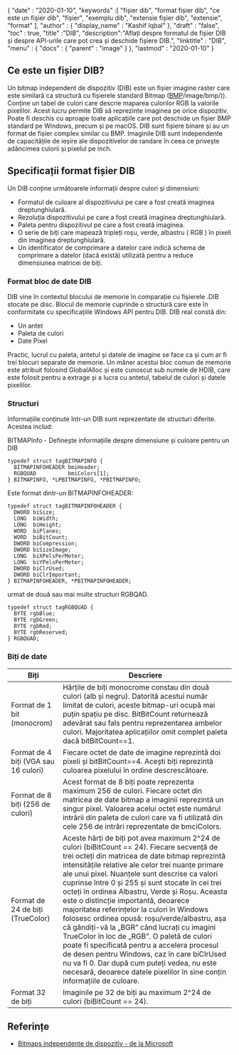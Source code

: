 {
  "date" : "2020-01-10",
  "keywords" :[ "fișier dib", "format fișier dib", "ce este un fișier dib", "fișier", "exemplu dib", "extensie fișier dib", "extensie", "format" ],
  "author" : {
    "display_name" : "Kashif Iqbal"
},
  "draft" : "false",
  "toc" : true,
  "title" :"DIB",
  "description":"Aflați despre formatul de fișier DIB și despre API-urile care pot crea și deschide fișiere DIB.",
  "linktitle" : "DIB",
  "menu" : {
    "docs" : {
      "parent" : "image"
}
},
  "lastmod" : "2020-01-10"
}

## Ce este un fișier DIB?

Un bitmap independent de dispozitiv (DIB) este un fișier imagine raster care este similară ca structură cu fișierele standard Bitmap ([BMP]()/image/bmp/)). Conține un tabel de culori care descrie maparea culorilor RGB la valorile pixelilor. Acest lucru permite DIB să reprezinte imaginea pe orice dispozitiv. Poate fi deschis cu aproape toate aplicațiile care pot deschide un fișier BMP standard pe Windows, precum și pe macOS. DIB sunt fișiere binare și au un format de fișier complex similar cu BMP. Imaginile DIB sunt independente de capacitățile de ieșire ale dispozitivelor de randare în ceea ce privește adâncimea culorii și pixelul pe inch.

## Specificații format fișier DIB ##
Un DIB conține următoarele informații despre culori și dimensiuni:

* Formatul de culoare al dispozitivului pe care a fost creată imaginea dreptunghiulară.
* Rezoluția dispozitivului pe care a fost creată imaginea dreptunghiulară.
* Paleta pentru dispozitivul pe care a fost creată imaginea.
* O serie de biți care mapează tripleți roșu, verde, albastru ( RGB ) în pixeli din imaginea dreptunghiulară.
* Un identificator de comprimare a datelor care indică schema de comprimare a datelor (dacă există) utilizată pentru a reduce dimensiunea matricei de biți.

### Format bloc de date DIB ###

DIB vine în contextul blocului de memorie în comparație cu fișierele .DIB stocate pe disc. Blocul de memorie cuprinde o structură care este în conformitate cu specificațiile Windows API pentru DIB. DIB real constă din:
* Un antet
* Paleta de culori
* Date Pixel

Practic, lucrul cu paleta, antetul și datele de imagine se face ca și cum ar fi trei blocuri separate de memorie. Un mâner acestui bloc comun de memorie este atribuit folosind GlobalAlloc și este cunoscut sub numele de HDIB, care este folosit pentru a extrage și a lucra cu antetul, tabelul de culori și datele pixelilor.

### Structuri ###
Informațiile conținute într-un DIB sunt reprezentate de structuri diferite. Acestea includ:

BITMAPInfo - Definește informațiile despre dimensiune și culoare pentru un DIB
```
typedef struct tagBITMAPINFO {
  BITMAPINFOHEADER bmiHeader;
  RGBQUAD          bmiColors[1];
} BITMAPINFO, *LPBITMAPINFO, *PBITMAPINFO;
```
Este format dintr-un BITMAPINFOHEADER:

```
typedef struct tagBITMAPINFOHEADER {
  DWORD biSize;
  LONG  biWidth;
  LONG  biHeight;
  WORD  biPlanes;
  WORD  biBitCount;
  DWORD biCompression;
  DWORD biSizeImage;
  LONG  biXPelsPerMeter;
  LONG  biYPelsPerMeter;
  DWORD biClrUsed;
  DWORD biClrImportant;
} BITMAPINFOHEADER, *PBITMAPINFOHEADER;
```
urmat de două sau mai multe structuri RGBQAD.

```
typedef struct tagRGBQUAD {
  BYTE rgbBlue;
  BYTE rgbGreen;
  BYTE rgbRed;
  BYTE rgbReserved;
} RGBQUAD;
```
### Biți de date ###
|Biți|Descriere|
---|---|
|Format de 1 bit (monocrom)|Hărțile de biți monocrome constau din două culori (alb și negru). Datorită acestui număr limitat de culori, aceste bitmap-uri ocupă mai puțin spațiu pe disc. BitBitCount returnează adevărat sau fals pentru reprezentarea ambelor culori. Majoritatea aplicațiilor omit complet paleta dacă bitBitCount==1.
|Format de 4 biți (VGA sau 16 culori)|Fiecare octet de date de imagine reprezintă doi pixeli și bitBitCount==4. Acești biți reprezintă culoarea pixelului în ordine descrescătoare.
|Format de 8 biți (256 de culori)|Acest format de 8 biți poate reprezenta maximum 256 de culori. Fiecare octet din matricea de date bitmap a imaginii reprezintă un singur pixel. Valoarea acelui octet este numărul intrării din paleta de culori care va fi utilizată din cele 256 de intrări reprezentate de bmciColors.
|Format de 24 de biți (TrueColor)|Aceste hărți de biți pot avea maximum 2^24 de culori (biBitCount == 24). Fiecare secvență de trei octeți din matricea de date bitmap reprezintă intensitățile relative ale celor trei nuanțe primare ale unui pixel. Nuanțele sunt descrise ca valori cuprinse între 0 și 255 și sunt stocate în cei trei octeți în ordinea Albastru, Verde și Roșu. Aceasta este o distincție importantă, deoarece majoritatea referințelor la culori în Windows folosesc ordinea opusă: roșu/verde/albastru, așa că gândiți-vă la „BGR” când lucrați cu imagini TrueColor în loc de „RGB”. O paletă de culori poate fi specificată pentru a accelera procesul de desen pentru Windows, caz în care biClrUsed nu va fi 0. Dar după cum puteți vedea, nu este necesară, deoarece datele pixelilor în sine conțin informațiile de culoare.
|Format 32 de biți|Imaginile pe 32 de biți au maximum 2^24 de culori (biBitCount == 24).

## Referințe ##
* [Bitmaps independente de dispozitiv - de la Microsoft](https://learn.microsoft.com/en-us/windows/win32/gdi/device-independent-bitmaps)

